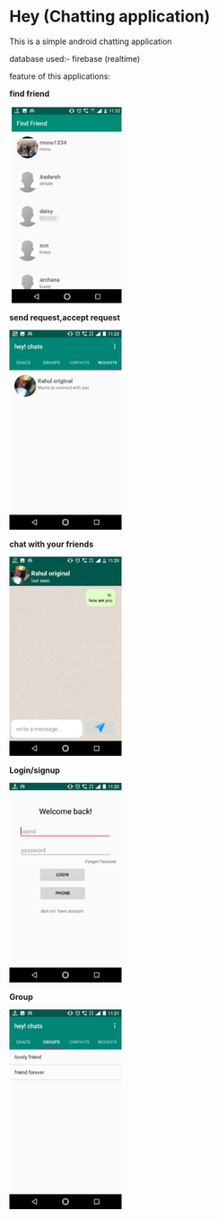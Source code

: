 # Hey (Chatting application)
This is a simple android chatting application  

database used:- firebase (realtime) 

feature of this applications:

**find friend**

<img src="https://github.com/Rahul7f/Hey/blob/master/screenshort/findok.jpeg" alt="drawing" width="200"/>

**send request,accept request**

<img src="https://github.com/Rahul7f/Hey/blob/master/screenshort/request.jpeg" alt="drawing" width="200"/>

**chat with your friends**

<img src="https://github.com/Rahul7f/Hey/blob/master/screenshort/chat.jpeg" alt="drawing" width="200"/>

**Login/signup**

<img src="https://github.com/Rahul7f/Hey/blob/master/screenshort/login.jpeg" alt="drawing" width="200"/>


**Group**

<img src="https://github.com/Rahul7f/Hey/blob/master/screenshort/group.jpeg" alt="drawing" width="200"/>
